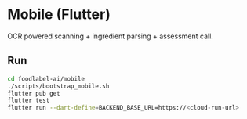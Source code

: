 # Mobile (Flutter)

OCR powered scanning + ingredient parsing + assessment call.

## Run
```bash
cd foodlabel-ai/mobile
./scripts/bootstrap_mobile.sh
flutter pub get
flutter test
flutter run --dart-define=BACKEND_BASE_URL=https://<cloud-run-url>
```
